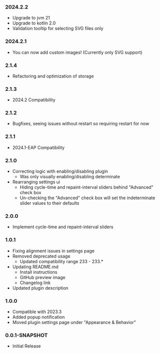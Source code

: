 ### 2024.2.2
- Upgrade to jvm 21
- Upgrade to kotlin 2.0
- Validation tooltip for selecting SVG files only

### 2024.2.1
- You can now add custom images! (Currently only SVG support)

### 2.1.4
- Refactoring and optimization of storage

### 2.1.3
- 2024.2 Compatibility

### 2.1.2
- Bugfixes, seeing issues without restart so requiring restart for now

### 2.1.1
- 2024.1-EAP Compatibility 

### 2.1.0
- Correcting logic with enabling/disabling plugin
  - Was only visually enabling/disabling determinate
- Rearranging settings ui
  - Hiding cycle-time and repaint-interval sliders behind "Advanced" check box
  - Un-checking the "Advanced" check box will set the indeterminate slider values to their defaults

### 2.0.0
- Implement cycle-time and repaint-interval sliders

### 1.0.1
- Fixing alignment issues in settings page
- Removed deprecated usage
  - Updated compatibility range 233 - 233.* 
- Updating README.md
  - Install instructions
  - GitHub preview image
  - Changelog link
- Updated plugin description

### 1.0.0
- Compatible with 2023.3
- Added popup notification
- Moved plugin settings page under "Appearance & Behavior"

### 0.0.1-SNAPSHOT
- Initial Release